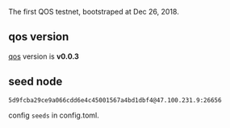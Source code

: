 The first QOS testnet, bootstraped at Dec 26, 2018.

## qos version
[qos](https://github.com/QOSGroup/qos) version is **v0.0.3**

## seed node

```5d9fcba29ce9a066cdd6e4c45001567a4bd1dbf4@47.100.231.9:26656```

config `seeds` in config.toml.